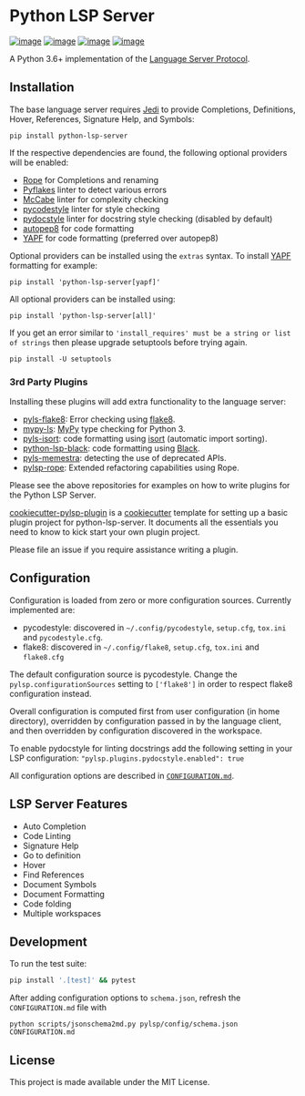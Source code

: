 # Python LSP Server

[![image](https://github.com/python-ls/python-ls/workflows/Linux%20tests/badge.svg)](https://github.com/python-ls/python-ls/actions?query=workflow%3A%22Linux+tests%22) [![image](https://github.com/python-ls/python-ls/workflows/Mac%20tests/badge.svg)](https://github.com/python-ls/python-ls/actions?query=workflow%3A%22Mac+tests%22) [![image](https://github.com/python-ls/python-ls/workflows/Windows%20tests/badge.svg)](https://github.com/python-ls/python-ls/actions?query=workflow%3A%22Windows+tests%22) [![image](https://img.shields.io/github/license/python-ls/python-ls.svg)](https://github.com/python-ls/python-ls/blob/master/LICENSE)

A Python 3.6+ implementation of the [Language Server Protocol](https://github.com/Microsoft/language-server-protocol).

## Installation

The base language server requires [Jedi](https://github.com/davidhalter/jedi) to provide Completions, Definitions, Hover, References, Signature Help, and Symbols:

```
pip install python-lsp-server
```

If the respective dependencies are found, the following optional providers will be enabled:
- [Rope](https://github.com/python-rope/rope) for Completions and renaming
- [Pyflakes](https://github.com/PyCQA/pyflakes) linter to detect various errors
- [McCabe](https://github.com/PyCQA/mccabe) linter for complexity checking
- [pycodestyle](https://github.com/PyCQA/pycodestyle) linter for style checking
- [pydocstyle](https://github.com/PyCQA/pydocstyle) linter for docstring style checking (disabled by default)
- [autopep8](https://github.com/hhatto/autopep8) for code formatting
- [YAPF](https://github.com/google/yapf) for code formatting (preferred over autopep8)

Optional providers can be installed using the `extras` syntax. To install [YAPF](https://github.com/google/yapf) formatting for example:

```
pip install 'python-lsp-server[yapf]'
```

All optional providers can be installed using:

```
pip install 'python-lsp-server[all]'
```

If you get an error similar to `'install_requires' must be a string or list of strings` then please upgrade setuptools before trying again.

```
pip install -U setuptools
```

### 3rd Party Plugins

Installing these plugins will add extra functionality to the language server:

- [pyls-flake8](https://github.com/emanspeaks/pyls-flake8/): Error checking using [flake8](https://flake8.pycqa.org/en/latest/).
- [mypy-ls](https://github.com/Richardk2n/mypy-ls): [MyPy](http://mypy-lang.org/) type checking for Python 3.
- [pyls-isort](https://github.com/paradoxxxzero/pyls-isort): code formatting using [isort](https://github.com/PyCQA/isort) (automatic import sorting).
- [python-lsp-black](https://github.com/python-lsp/python-lsp-black): code formatting using [Black](https://github.com/psf/black).
- [pyls-memestra](https://github.com/QuantStack/pyls-memestra): detecting the use of deprecated APIs.
- [pylsp-rope](https://github.com/python-rope/pylsp-rope): Extended refactoring capabilities using Rope.

Please see the above repositories for examples on how to write plugins for the Python LSP Server.

[cookiecutter-pylsp-plugin](https://github.com/lieryan/cookiecutter-pylsp-plugin) is a [cookiecutter](https://cookiecutter.readthedocs.io/) template for setting up a basic plugin project for python-lsp-server. It documents all the essentials you need to know to kick start your own plugin project.

Please file an issue if you require assistance writing a plugin.

## Configuration

Configuration is loaded from zero or more configuration sources.  Currently implemented are:

- pycodestyle: discovered in `~/.config/pycodestyle`, `setup.cfg`, `tox.ini` and `pycodestyle.cfg`.
- flake8: discovered in `~/.config/flake8`, `setup.cfg`, `tox.ini` and `flake8.cfg`

The default configuration source is pycodestyle. Change the `pylsp.configurationSources` setting to `['flake8']` in order to respect flake8 configuration instead.

Overall configuration is computed first from user configuration (in home directory), overridden by configuration passed in by the language client, and then overridden by configuration discovered in the workspace.

To enable pydocstyle for linting docstrings add the following setting in your LSP configuration:
`"pylsp.plugins.pydocstyle.enabled": true`

All configuration options are described in [`CONFIGURATION.md`](https://github.com/python-lsp/python-lsp-server/blob/develop/CONFIGURATION.md).

## LSP Server Features

* Auto Completion
* Code Linting
* Signature Help
* Go to definition
* Hover
* Find References
* Document Symbols
* Document Formatting
* Code folding
* Multiple workspaces

## Development

To run the test suite:

```sh
pip install '.[test]' && pytest
```

After adding configuration options to `schema.json`, refresh the `CONFIGURATION.md` file with

```
python scripts/jsonschema2md.py pylsp/config/schema.json CONFIGURATION.md
```

## License

This project is made available under the MIT License.
